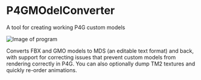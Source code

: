 # P4GMOdelConverter
A tool for creating working P4G custom models

![Image of program](https://i.imgur.com/7o5qfLC.png)

Converts FBX and GMO models to MDS (an editable text format) and back, with support for correcting issues that prevent custom models from rendering correctly in P4G.
You can also optionally dump TM2 textures and quickly re-order animations.
